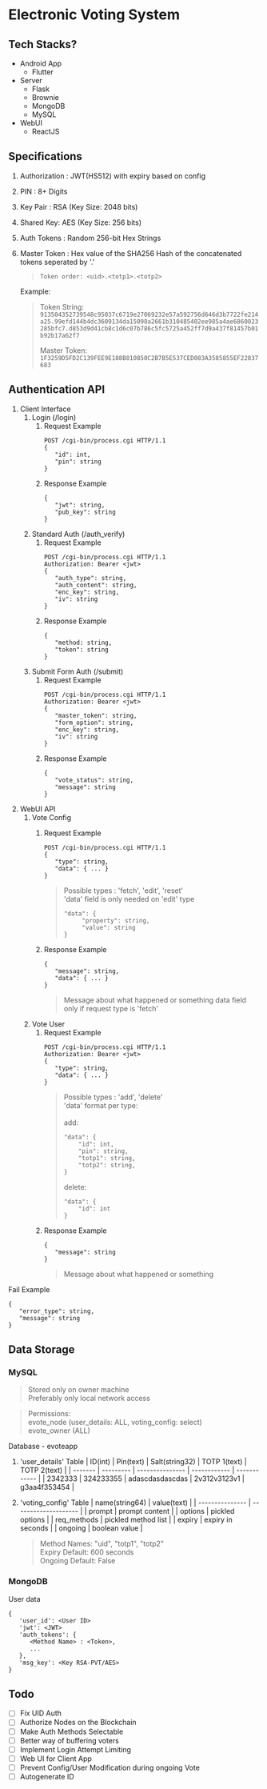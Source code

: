 # Electronic Voting System


## Tech Stacks?
- Android App
  - Flutter
- Server
  - Flask
  - Brownie
  - MongoDB
  - MySQL
- WebUI
  - ReactJS


## Specifications
1. Authorization : JWT(HS512) with expiry based on config
2. PIN : 8+ Digits
3. Key Pair : RSA (Key Size: 2048 bits)
4. Shared Key: AES (Key Size: 256 bits)
5. Auth Tokens : Random 256-bit Hex Strings
6. Master Token : Hex value of the SHA256 Hash of the concatenated tokens seperated by '.'
   > `Token order: <uid>.<totp1>.<totp2>`

   Example:
   > 
   > Token String: \
   > `913504352739548c95037c6719e27069232e57a592756d646d3b7722fe214a25.99efd144b4dc3609134da15098a2661b310485402ee985a4ae6860023285bfc7.d853d9d41cb8c1d6c07b786c5fc5725a452ff7d9a437f81457b01b92b17a62f7`
   > 
   > Master Token: \
   > `1F3259D5FD2C139FEE9E188B810850C2B7B5E537CED083A3585855EF22837683`
## Authentication API
1. Client Interface
   1. Login (/login)
      1. Request Example
         ```
         POST /cgi-bin/process.cgi HTTP/1.1
         {
            "id": int,
            "pin": string
         }
         ```
      2. Response Example
         ```
         {
            "jwt": string,
            "pub_key": string
         }
         ```
   2. Standard Auth (/auth_verify)
      1. Request Example
         ```
         POST /cgi-bin/process.cgi HTTP/1.1
         Authorization: Bearer <jwt>
         {
            "auth_type": string,
            "auth_content": string,
            "enc_key": string,
            "iv": string
         }
         ``` 
      2. Response Example
         ```
         {
            "method: string,
            "token": string
         }
         ```
   3. Submit Form Auth (/submit)
      1. Request Example
         ```
         POST /cgi-bin/process.cgi HTTP/1.1
         Authorization: Bearer <jwt>
         {
            "master_token": string,
            "form_option": string,
            "enc_key": string,
            "iv": string
         }
         ```
      2. Response Example
         ```
         {
            "vote_status": string,
            "message": string
         }
         ```
2. WebUI API
   1. Vote Config
      1. Request Example
            ```
            POST /cgi-bin/process.cgi HTTP/1.1
            {
               "type": string,
               "data": { ... }
            }
            ```
            > Possible types : 'fetch', 'edit', 'reset' \
            > 'data' field is only needed on 'edit' type
            > ```
            > "data": {
            >      "property": string,
            >      "value": string 
            > }
            >```

      2. Response Example
         ```
         {
            "message": string,
            "data": { ... }
         }
         ```
         > Message about what happened or something
         > data field only if request type is 'fetch'
   2. Vote User
      1. Request Example
            ```
            POST /cgi-bin/process.cgi HTTP/1.1
            Authorization: Bearer <jwt>
            {
               "type": string,
               "data": { ... }
            }
            ```
            > Possible types : 'add', 'delete' \
            > 'data' format per type: \
            > \
            > add:
            > ```
            > "data": {
            >     "id": int,
            >     "pin": string,
            >     "totp1": string,
            >     "totp2": string,
            > }
            > ```
            > delete:
            > ```
            > "data": {
            >     "id": int 
            > }
            > ```
      2. Response Example
         ```
         {
            "message": string
         }
         ```
         > Message about what happened or something
         
Fail Example
```
{
   "error_type": string,
   "message": string
}
```
## Data Storage
### MySQL
> Stored only on owner machine \
> Preferably only local network access

> Permissions: \
> evote_node (user_details: ALL, voting_config: select) \
> evote_owner (ALL)

Database - evoteapp
1. 'user_details' Table
   | ID(int) | Pin(text) | Salt(string32)  | TOTP 1(text) | TOTP 2(text) |
   | ------- | --------- | --------------- | ------------ | ------------ |
   | 2342333 | 324233355 | adascdasdascdas | 2v312v3123v1 | g3aa4f353454 |

2. 'voting_config' Table
   | name(string64)  | value(text)          |
   | --------------- | -------------------- |
   | prompt          | prompt content       |
   | options         | pickled options      |
   | req_methods     | pickled method list  |
   | expiry          | expiry in seconds    |
   | ongoing         | boolean value        |

   > Method Names: "uid", "totp1", "totp2" \
   > Expiry Default: 600 seconds \
   > Ongoing Default: False

### MongoDB
User data
   ```
   {
      'user_id': <User ID>
      'jwt': <JWT>
      'auth_tokens': {
         <Method Name> : <Token>,
         ...
      },
      'msg_key': <Key RSA-PVT/AES>
   }
   ```
## Todo
- [ ] Fix UID Auth
- [ ] Authorize Nodes on the Blockchain
- [ ] Make Auth Methods Selectable
- [ ] Better way of buffering voters
- [ ] Implement Login Attempt Limiting
- [ ] Web UI for Client App
- [ ] Prevent Config/User Modification during ongoing Vote
- [ ] Autogenerate ID